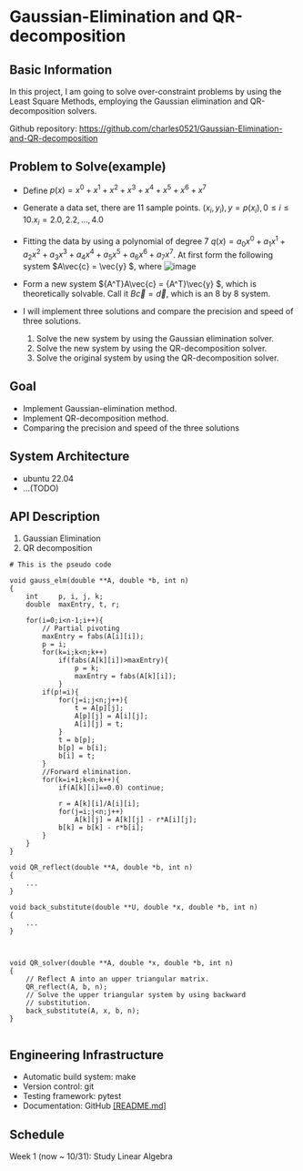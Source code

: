# Gaussian-Elimination and QR-decomposition
## Basic Information
In this project, I am going to solve over-constraint problems by using the Least Square Methods, employing the Gaussian elimination and QR-decomposition solvers.

Github repository: https://github.com/charles0521/Gaussian-Elimination-and-QR-decomposition

## Problem to Solve(example)
*  Define $p(x) = x^0 + x^1 + x^2 + x^3 + x^4 + x^5 + x^6 + x^7$
*  Generate a data set, there are 11 sample points. ${(x_i, y_i)}, y = p(x_i), 0 \leq i \leq 10. x_i = 2.0, 2.2, ...,4.0$

*  Fitting the data by using a polynomial of degree 7 $q(x) = a_0x^0 + a_1x^1 + a_2x^2 + a_3x^3 + a_4x^4 + a_5x^5 + a_6x^6 + a_7x^7$. At first form the following system $A\vec{c} = \vec{y} $, where
![image](https://user-images.githubusercontent.com/56105794/197404654-510ec5e3-8851-4387-8485-0b1d68d3ba56.png)

* Form a new system ${A^T}A\vec{c} = {A^T}\vec{y} $, which is theoretically solvable. Call it $B\vec{c} = \vec{d}$, which is an 8 by 8 system.
* I will implement three solutions and compare the precision and speed of three solutions.

    1.  Solve the new system by using the Gaussian elimination solver.
    2.  Solve the new system by using the QR-decomposition solver.
    3.  Solve the original system by using the QR-decomposition solver.

## Goal
* Implement Gaussian-elimination method.
* Implement QR-decomposition method.
* Comparing the precision and speed of the three solutions

## System Architecture
* ubuntu 22.04
* ...(TODO)

## API Description
1. Gaussian Elimination
2. QR decomposition

```
# This is the pseudo code

void gauss_elm(double **A, double *b, int n)
{
	int     p, i, j, k;
	double  maxEntry, t, r;

	for(i=0;i<n-1;i++){
		// Partial pivoting
		maxEntry = fabs(A[i][i]);
		p = i;
		for(k=i;k<n;k++)
			if(fabs(A[k][i])>maxEntry){
				p = k;
				maxEntry = fabs(A[k][i]);
			}
		if(p!=i){
			for(j=i;j<n;j++){
				t = A[p][j];
				A[p][j] = A[i][j];
				A[i][j] = t;
			}
			t = b[p];
			b[p] = b[i];
			b[i] = t;
		}
		//Forward elimination.
        for(k=i+1;k<n;k++){
			if(A[k][i]==0.0) continue;
			
			r = A[k][i]/A[i][i];
			for(j=i;j<n;j++)
				A[k][j] = A[k][j] - r*A[i][j];
			b[k] = b[k] - r*b[i];
		}
	}
}

void QR_reflect(double **A, double *b, int n)
{
    ...
}

void back_substitute(double **U, double *x, double *b, int n)
{
    ...
}



void QR_solver(double **A, double *x, double *b, int n)
{
	// Reflect A into an upper triangular matrix.
	QR_reflect(A, b, n);
    // Solve the upper triangular system by using backward
	// substitution.
    back_substitute(A, x, b, n);
}


```

## Engineering Infrastructure
* Automatic build system: make
* Version control: git
* Testing framework: pytest
* Documentation: GitHub [[README.md]](https://github.com/charles0521/Gaussian-Elimination-and-QR-decomposition/blob/main/README.md)

## Schedule
Week 1 (now ~ 10/31): Study Linear Algebra
